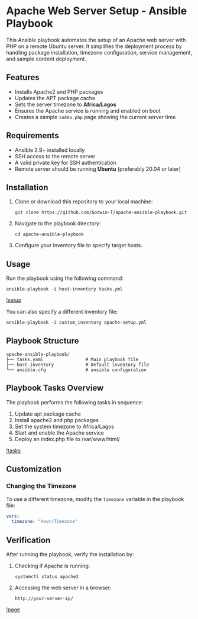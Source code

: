 # Apache Web Server Setup - Ansible Playbook

This Ansible playbook automates the setup of an Apache web server with PHP on a remote Ubuntu server. It simplifies the deployment process by handling package installation, timezone configuration, service management, and sample content deployment.

## Features

* Installs Apache2 and PHP packages
* Updates the APT package cache
* Sets the server timezone to **Africa/Lagos**
* Ensures the Apache service is running and enabled on boot
* Creates a sample `index.php` page showing the current server time

## Requirements

* Ansible 2.9+ installed locally
* SSH access to the remote server
* A valid private key for SSH authentication
* Remote server should be running **Ubuntu** (preferably 20.04 or later)

## Installation

1. Clone or download this repository to your local machine:
   ```
   git clone https://github.com/Godwin-T/apache-ansible-playbook.git
   ```
   
2. Navigate to the playbook directory:
   ```
   cd apache-ansible-playbook
   ```

3. Configure your inventory file to specify target hosts.

## Usage

Run the playbook using the following command:

```
ansible-playbook -i host-inventory tasks.yml
```

[!setup](./assets/setup.png)

You can also specify a different inventory file:

```
ansible-playbook -i custom_inventory apache-setup.yml
```

## Playbook Structure

```
apache-ansible-playbook/
├── tasks.yaml                # Main playbook file
├── host-inventory            # Default inventory file
└── ansible.cfg               # ansible configuration
```

## Playbook Tasks Overview

The playbook performs the following tasks in sequence:

1. Update apt package cache
2. Install apache2 and php packages
3. Set the system timezone to Africa/Lagos
4. Start and enable the Apache service
5. Deploy an index.php file to /var/www/html/

[!tasks](./assets/playbook.png)

## Customization

### Changing the Timezone

To use a different timezone, modify the `timezone` variable in the playbook file:

```yaml
vars:
  timezone: "Your/Timezone"
```

## Verification

After running the playbook, verify the installation by:

1. Checking if Apache is running:
   ```
   systemctl status apache2
   ```

2. Accessing the web server in a browser:
   ```
   http://your-server-ip/
   ```
[!page](./assets/page.png)
